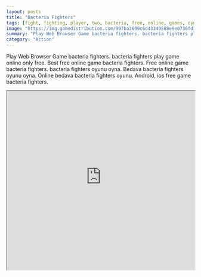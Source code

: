 ```yaml
---
layout: posts
title: "Bacteria Fighters"
tags: [fight, fighting, player, two, bacteria, free, online, games, oyna, game, free, games, play, play, games]
image: "https://img.gamedistribution.com/997ba3609c6d43349588e9e0736fd1c5.jpg"
summary: "Play Web Browser Game bacteria fighters. bacteria fighters play game online only free. Best free online game bacteria fighters. Free online game bacteria fighters. bacteria fighters oyunu oyna. Bedava bacteria fighters oyunu oyna. Online bedava bacteria fighters oyunu. Android, ios free game bacteria fighters."
category: "Action"
---
```


Play Web Browser Game bacteria fighters. bacteria fighters play game online only free. Best free online game bacteria fighters. Free online game bacteria fighters. bacteria fighters oyunu oyna. Bedava bacteria fighters oyunu oyna. Online bedava bacteria fighters oyunu. Android, ios free game bacteria fighters.

<iframe width="100%" height="480px;" src="https://html5.gamedistribution.com/997ba3609c6d43349588e9e0736fd1c5/"></iframe>